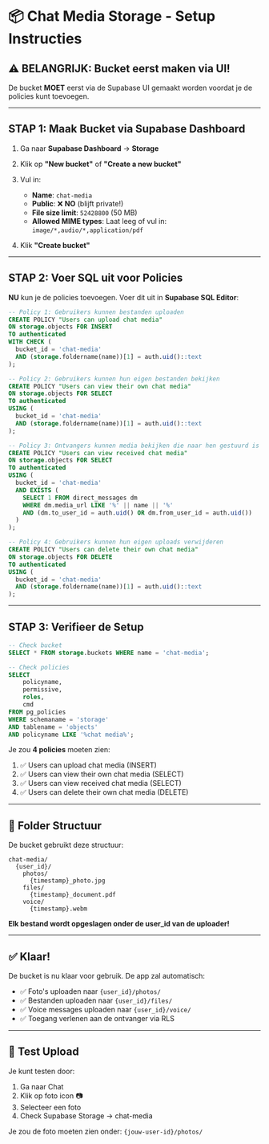 # 📦 Chat Media Storage - Setup Instructies

## ⚠️ BELANGRIJK: Bucket eerst maken via UI!

De bucket **MOET** eerst via de Supabase UI gemaakt worden voordat je de policies kunt toevoegen.

---

## STAP 1: Maak Bucket via Supabase Dashboard

1. Ga naar **Supabase Dashboard** → **Storage**
2. Klik op **"New bucket"** of **"Create a new bucket"**
3. Vul in:
   - **Name**: `chat-media`
   - **Public**: ❌ **NO** (blijft private!)
   - **File size limit**: `52428800` (50 MB)
   - **Allowed MIME types**: Laat leeg of vul in: `image/*,audio/*,application/pdf`

4. Klik **"Create bucket"**

---

## STAP 2: Voer SQL uit voor Policies

**NU** kun je de policies toevoegen. Voer dit uit in **Supabase SQL Editor**:

```sql
-- Policy 1: Gebruikers kunnen bestanden uploaden
CREATE POLICY "Users can upload chat media"
ON storage.objects FOR INSERT
TO authenticated
WITH CHECK (
  bucket_id = 'chat-media' 
  AND (storage.foldername(name))[1] = auth.uid()::text
);

-- Policy 2: Gebruikers kunnen hun eigen bestanden bekijken
CREATE POLICY "Users can view their own chat media"
ON storage.objects FOR SELECT
TO authenticated
USING (
  bucket_id = 'chat-media' 
  AND (storage.foldername(name))[1] = auth.uid()::text
);

-- Policy 3: Ontvangers kunnen media bekijken die naar hen gestuurd is
CREATE POLICY "Users can view received chat media"
ON storage.objects FOR SELECT
TO authenticated
USING (
  bucket_id = 'chat-media' 
  AND EXISTS (
    SELECT 1 FROM direct_messages dm
    WHERE dm.media_url LIKE '%' || name || '%'
    AND (dm.to_user_id = auth.uid() OR dm.from_user_id = auth.uid())
  )
);

-- Policy 4: Gebruikers kunnen hun eigen uploads verwijderen
CREATE POLICY "Users can delete their own chat media"
ON storage.objects FOR DELETE
TO authenticated
USING (
  bucket_id = 'chat-media' 
  AND (storage.foldername(name))[1] = auth.uid()::text
);
```

---

## STAP 3: Verifieer de Setup

```sql
-- Check bucket
SELECT * FROM storage.buckets WHERE name = 'chat-media';

-- Check policies
SELECT 
    policyname,
    permissive,
    roles,
    cmd
FROM pg_policies
WHERE schemaname = 'storage' 
AND tablename = 'objects'
AND policyname LIKE '%chat media%';
```

Je zou **4 policies** moeten zien:
1. ✅ Users can upload chat media (INSERT)
2. ✅ Users can view their own chat media (SELECT)
3. ✅ Users can view received chat media (SELECT)
4. ✅ Users can delete their own chat media (DELETE)

---

## 📁 Folder Structuur

De bucket gebruikt deze structuur:
```
chat-media/
  {user_id}/
    photos/
      {timestamp}_photo.jpg
    files/
      {timestamp}_document.pdf
    voice/
      {timestamp}.webm
```

**Elk bestand wordt opgeslagen onder de user_id van de uploader!**

---

## ✅ Klaar!

De bucket is nu klaar voor gebruik. De app zal automatisch:
- ✅ Foto's uploaden naar `{user_id}/photos/`
- ✅ Bestanden uploaden naar `{user_id}/files/`
- ✅ Voice messages uploaden naar `{user_id}/voice/`
- ✅ Toegang verlenen aan de ontvanger via RLS

---

## 🧪 Test Upload

Je kunt testen door:
1. Ga naar Chat
2. Klik op foto icon 📷
3. Selecteer een foto
4. Check Supabase Storage → chat-media

Je zou de foto moeten zien onder: `{jouw-user-id}/photos/`

